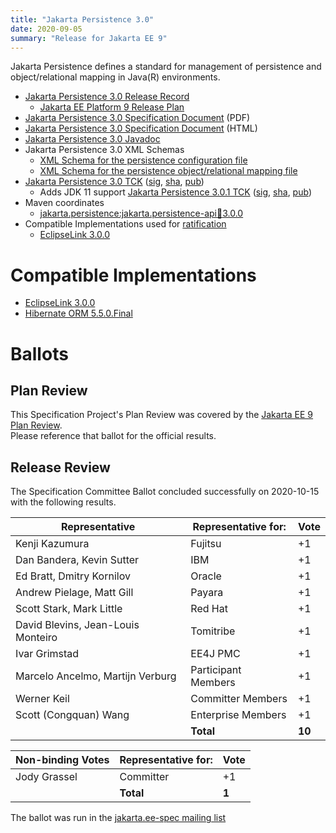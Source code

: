 ```yaml
---
title: "Jakarta Persistence 3.0"
date: 2020-09-05
summary: "Release for Jakarta EE 9"
---
```

Jakarta Persistence defines a standard for management of persistence
and object/relational mapping in Java(R) environments.

* [Jakarta Persistence 3.0 Release Record](https://projects.eclipse.org/projects/ee4j.jpa/releases/3.0-jakarta-persistence-api)
  * [Jakarta EE Platform 9 Release Plan](https://eclipse-ee4j.github.io/jakartaee-platform/jakartaee9/JakartaEE9ReleasePlan)
* [Jakarta Persistence 3.0 Specification Document](./jakarta-persistence-spec-3.0.pdf) (PDF)
* [Jakarta Persistence 3.0 Specification Document](./jakarta-persistence-spec-3.0.html) (HTML)
* [Jakarta Persistence 3.0 Javadoc](./apidocs)
* Jakarta Persistence 3.0 XML Schemas
  * [XML Schema for the persistence configuration file](https://jakarta.ee/xml/ns/persistence/persistence_3_0.xsd)
  * [XML Schema for the persistence object/relational mapping file](https://jakarta.ee/xml/ns/persistence/orm/orm_3_0.xsd)
* [Jakarta Persistence 3.0 TCK](https://download.eclipse.org/jakartaee/persistence/3.0/jakarta-persistence-tck-3.0.0.zip)  ([sig](https://download.eclipse.org/jakartaee/persistence/3.0/jakarta-persistence-tck-3.0.0.zip.sig),  [sha](https://download.eclipse.org/jakartaee/persistence/3.0/jakarta-persistence-tck-3.0.0.zip.sha256),  [pub](https://raw.githubusercontent.com/jakartaee/specification-committee/master/jakartaee-spec-committee.pub))
   * Adds JDK 11 support [Jakarta Persistence 3.0.1 TCK](https://download.eclipse.org/jakartaee/persistence/3.0/jakarta-persistence-tck-3.0.1.zip)  ([sig](https://download.eclipse.org/jakartaee/persistence/3.0/jakarta-persistence-tck-3.0.1.zip.sig),  [sha](https://download.eclipse.org/jakartaee/persistence/3.0/jakarta-persistence-tck-3.0.1.zip.sha256),  [pub](https://raw.githubusercontent.com/jakartaee/specification-committee/master/jakartaee-spec-committee.pub))
* Maven coordinates
  * [jakarta.persistence:jakarta.persistence-api:jar:3.0.0](https://search.maven.org/artifact/jakarta.persistence/jakarta.persistence-api/3.0.0/jar)
* Compatible Implementations used for [ratification](https://www.eclipse.org/projects/efsp/?version=1.2#efsp-ratification)
  * [EclipseLink 3.0.0](https://www.eclipse.org/eclipselink)


# Compatible Implementations

* [EclipseLink 3.0.0](https://www.eclipse.org/eclipselink)
* [Hibernate ORM 5.5.0.Final](https://hibernate.org/orm/releases/5.5/)

# Ballots

## Plan Review

[//]: # (For Jakarta EE 9, the Platform Plan Review covered 95% of the Specification Projects.  For those Projects, just use the following statement in this Plan Review section:)

This Specification Project's Plan Review was covered by the [Jakarta EE 9 Plan Review](https://jakarta.ee/specifications/platform/9/).  
Please reference that ballot for the official results.

[//]: # (If your Project was required to do a standalone Plan Review...  You'll need to perform an official Plan Review ballot and record the results here.)

## Release Review

The Specification Committee Ballot concluded successfully on 2020-10-15 with the following results.

| Representative                     | Representative for: |  Vote  |
|------------------------------------|---------------------|--------|
| Kenji Kazumura                     | Fujitsu             |   +1   |
| Dan Bandera, Kevin Sutter          | IBM                 |   +1   |
| Ed Bratt, Dmitry Kornilov          | Oracle              |   +1   |
| Andrew Pielage, Matt Gill          | Payara              |   +1   |
| Scott Stark, Mark Little           | Red Hat             |   +1   |
| David Blevins, Jean-Louis Monteiro | Tomitribe           |   +1   |
| Ivar Grimstad                      | EE4J PMC            |   +1   |
| Marcelo Ancelmo, Martijn Verburg   | Participant Members |   +1   |
| Werner Keil                        | Committer Members   |   +1   |
| Scott (Congquan) Wang              | Enterprise Members  |   +1   |
|                                    | **Total**           | **10** |
		
		
		
| Non-binding Votes                  | Representative for: |  Vote  |
|------------------------------------|---------------------|--------|
| Jody Grassel                       | Committer           |   +1   |
|                                    | **Total**           |  **1** |

The ballot was run in the [jakarta.ee-spec mailing list](https://www.eclipse.org/lists/jakarta.ee-spec/msg00949.html)
